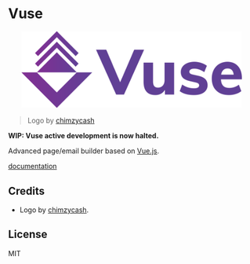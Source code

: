 # Vuse

<p align="center">
  <a href="https://github.com/baianat/vuse" target="_blank">
    <img width="450" src="https://github.com/baianat/vuse/blob/master/Logo/Vuse_Logo_Horizontal_Gradient.png">
  </a>
</p>

> Logo by [chimzycash](https://github.com/chimzycash)

**WIP: Vuse active development is now halted.**

Advanced page/email builder based on [Vue.js](https://vuejs.org/).

[documentation](https://baianat.github.io/vuse/)

## Credits

- Logo by [chimzycash](https://github.com/chimzycash).

## License

MIT
